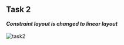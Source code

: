 ## Task 2
***Constraint layout is changed to linear layout***
<br>
<br>
![task2](https://user-images.githubusercontent.com/47735236/111314888-f12f9100-8689-11eb-9a99-0f4d6ee70918.gif)
